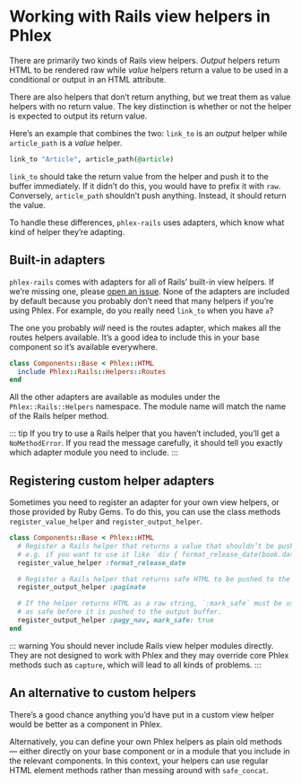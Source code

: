 # Working with Rails view helpers in Phlex

There are primarily two kinds of Rails view helpers. _Output_ helpers return HTML to be rendered raw while _value_ helpers return a value to be used in a conditional or output in an HTML attribute.

There are also helpers that don’t return anything, but we treat them as value helpers with no return value. The key distinction is whether or not the helper is expected to output its return value.

Here’s an example that combines the two: `link_to` is an _output_ helper while `article_path` is a _value_ helper.

```ruby
link_to "Article", article_path(@article)
```

`link_to` should take the return value from the helper and push it to the buffer immediately. If it didn’t do this, you would have to prefix it with `raw`. Conversely, `article_path` shouldn’t push anything. Instead, it should return the value.

To handle these differences, `phlex-rails` uses adapters, which know what kind of helper they’re adapting.

## Built-in adapters

`phlex-rails` comes with adapters for all of Rails’ built-in view helpers. If we’re missing one, please [open an issue](https://github.com/phlex-ruby/phlex-rails/issues/new). None of the adapters are included by default because you probably don’t need that many helpers if you’re using Phlex. For example, do you really need `link_to` when you have `a`?

The one you probably _will_ need is the routes adapter, which makes all the routes helpers available. It’s a good idea to include this in your base component so it’s available everywhere.

```ruby
class Components::Base < Phlex::HTML
  include Phlex::Rails::Helpers::Routes
end
```

All the other adapters are available as modules under the `Phlex::Rails::Helpers` namespace. The module name will match the name of the Rails helper method.

::: tip
If you try to use a Rails helper that you haven’t included, you’ll get a `NoMethodError`. If you read the message carefully, it should tell you exactly which adapter module you need to include.
:::

## Registering custom helper adapters

Sometimes you need to register an adapter for your own view helpers, or those provided by Ruby Gems. To do this, you can use the class methods `register_value_helper` and `register_output_helper`.

```ruby
class Components::Base < Phlex::HTML
  # Register a Rails helper that returns a value that shouldn’t be pushed to the output buffer.
  # e.g. if you want to use it like `div { format_release_date(book.date) }`
  register_value_helper :format_release_date

  # Register a Rails helper that returns safe HTML to be pushed to the output buffer.
  register_output_helper :paginate

  # If the helper returns HTML as a raw string, `:mark_safe` must be used to brand the output
  # as safe before it is pushed to the output buffer.
  register_output_helper :pagy_nav, mark_safe: true
end
```

::: warning
You should never include Rails view helper modules directly. They are not designed to work with Phlex and they may override core Phlex methods such as `capture`, which will lead to all kinds of problems.
:::

## An alternative to custom helpers

There’s a good chance anything you’d have put in a custom view helper would be better as a component in Phlex.

Alternatively, you can define your own Phlex helpers as plain old methods — either directly on your base component or in a module that you include in the relevant components. In this context, your helpers can use regular HTML element methods rather than messing around with `safe_concat`.

